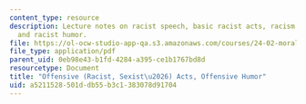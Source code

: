 ```yaml
---
content_type: resource
description: Lecture notes on racist speech, basic racist acts, racism and truth,
  and racist humor.
file: https://ol-ocw-studio-app-qa.s3.amazonaws.com/courses/24-02-moral-problems-and-the-good-life-fall-2008/a5211528501ddb55b3c1383078d91704_lec_18.pdf
file_type: application/pdf
parent_uid: 0eb98e43-b1fd-4284-a395-ce1b1767bd8d
resourcetype: Document
title: "Offensive (Racist, Sexist\u2026) Acts, Offensive Humor"
uid: a5211528-501d-db55-b3c1-383078d91704
---
```

